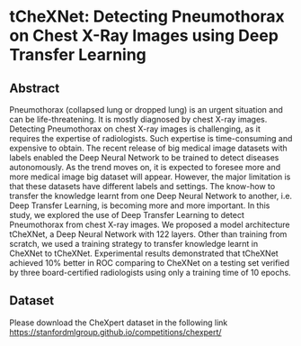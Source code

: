 # tCheXNet: Detecting Pneumothorax on Chest X-Ray Images using Deep Transfer Learning

## Abstract
Pneumothorax (collapsed lung or dropped lung) is an urgent situation and can be life-threatening. It is mostly diagnosed by chest X-ray images. Detecting Pneumothorax on chest X-ray images is challenging, as it requires the expertise of radiologists. Such expertise is time-consuming and expensive to obtain. The recent release of big medical image datasets with labels enabled the Deep Neural Network to be trained to detect diseases autonomously. As the trend moves on, it is expected to foresee more and more medical image big dataset will appear. However, the major limitation is that these datasets have different labels and settings. The know-how to transfer the knowledge learnt from one Deep Neural Network to another, i.e. Deep Transfer Learning, is becoming more and more important. In this study, we explored the use of Deep Transfer Learning to detect Pneumothorax from chest X-ray images. We proposed a model architecture tCheXNet, a Deep Neural Network with 122 layers. Other than training from scratch, we used a training strategy to transfer knowledge learnt in CheXNet to tCheXNet. Experimental results demonstrated that tCheXNet achieved 10% better  in ROC comparing to CheXNet on a testing set verified by three board-certified radiologists using only a training time of 10 epochs.

## Dataset
Please download the CheXpert dataset in the following link
https://stanfordmlgroup.github.io/competitions/chexpert/
